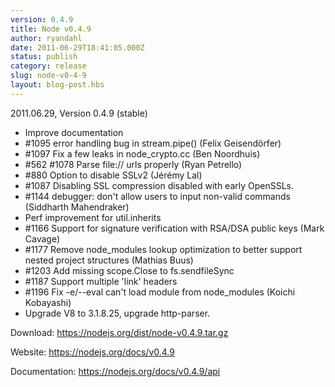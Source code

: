 ```yaml
---
version: 0.4.9
title: Node v0.4.9
author: ryandahl
date: 2011-06-29T18:41:05.000Z
status: publish
category: release
slug: node-v0-4-9
layout: blog-post.hbs
---
```


2011.06.29, Version 0.4.9 (stable)<ul>
<li> Improve documentation</li>
<li> #1095 error handling bug in stream.pipe() (Felix Geisendörfer)</li>
<li> #1097 Fix a few leaks in node_crypto.cc (Ben Noordhuis)</li>
<li> #562 #1078 Parse file:// urls properly (Ryan Petrello)</li>
<li> #880 Option to disable SSLv2 (Jérémy Lal)</li>
<li> #1087 Disabling SSL compression disabled with early OpenSSLs.</li>
<li> #1144 debugger: don't allow users to input non-valid commands (Siddharth Mahendraker)</li>
<li> Perf improvement for util.inherits</li>
<li> #1166 Support for signature verification with RSA/DSA public keys (Mark Cavage)</li>
<li> #1177 Remove node_modules lookup optimization to better support nested project structures (Mathias Buus)</li>
<li> #1203 Add missing scope.Close to fs.sendfileSync</li>
<li> #1187 Support multiple 'link' headers</li>
<li> #1196 Fix -e/--eval can't load module from node_modules (Koichi Kobayashi)</li>
<li> Upgrade V8 to 3.1.8.25, upgrade http-parser.</li></ul>


Download: <a href="https://nodejs.org/dist/node-v0.4.9.tar.gz">https://nodejs.org/dist/node-v0.4.9.tar.gz</a>

Website: <a href="https://nodejs.org/docs/v0.4.9">https://nodejs.org/docs/v0.4.9</a>

Documentation: <a href="https://nodejs.org/docs/v0.4.9/api">https://nodejs.org/docs/v0.4.9/api</a>
